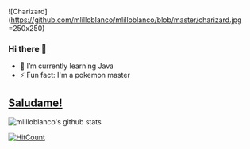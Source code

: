 ![Charizard](https://github.com/mlilloblanco/mlilloblanco/blob/master/charizard.jpg =250x250)

### Hi there 👋
- 🌱 I’m currently learning Java
- ⚡ Fun fact: I'm a pokemon master

## [Saludame!](https://twitter.com/intent/tweet?text=Hi%20%40mlilloblanco%20%F0%9F%91%8B.%20I%20am%20saying%20hi%20from%20your%20Github%20profile!%20(https%3A%2F%2Fgithub.com%2Fmlilloblanco)%0A%0A)

![mlilloblanco's github stats](https://github-readme-stats.vercel.app/api?username=mlilloblanco&hide=["issues"]&show_icons=true)


[![HitCount](http://hits.dwyl.com/mlilloblanco/mlilloblanco.svg)](http://hits.dwyl.com/mlilloblanco/mlilloblanco)


<!--
**mlilloblanco/mlilloblanco** is a ✨ _special_ ✨ repository because its `README.md` (this file) appears on your GitHub profile.

Here are some ideas to get you started:

- 🔭 I’m currently working on ...
- 🌱 I’m currently learning ...
- 👯 I’m looking to collaborate on ...
- 🤔 I’m looking for help with ...
- 💬 Ask me about ...
- 📫 How to reach me: ...
- 😄 Pronouns: ...
- ⚡ Fun fact: ...
-->
